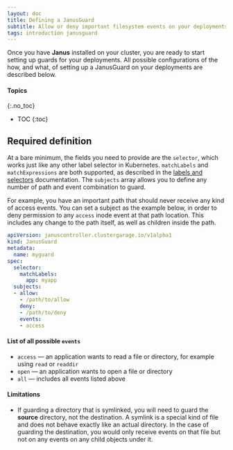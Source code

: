 ```yaml
---
layout: doc
title: Defining a JanusGuard
subtitle: Allow or deny important filesystem events on your deployments
tags: introduction janusguard
---
```


Once you have **Janus** installed on your cluster, you are ready to start
setting up guards for your deployments. All possible configurations of the how,
and what, of setting up a JanusGuard on your deployments are described
below.

#### Topics
{:.no_toc}
* TOC
{:toc}

## Required definition

At a bare minimum, the fields you need to provide are the `selector`, which
works just like any other label selector in Kubernetes. `matchLabels` and
`matchExpressions` are both supported, as described in the [labels and
selectors](https://kubernetes.io/docs/concepts/overview/working-with-objects/labels)
documentation. The `subjects` array allows you to define any number of path and
event combination to guard.

For example, you have an important path that should never receive any kind of
access events. You can set a subject as the example below, in order to deny
permission to any `access` inode event at that path location. This includes any
change to the path itself, as well as children inside the path.

```yaml
apiVersion: januscontroller.clustergarage.io/v1alpha1
kind: JanusGuard
metadata:
  name: myguard
spec:
  selector:
    matchLabels:
      app: myapp
  subjects:
  - allow:
    - /path/to/allow
    deny:
    - /path/to/deny
    events:
    - access
```

#### List of all possible `events`

- `access` &mdash; an application wants to read a file or directory, for
  example using `read` or `readdir`
- `open` &mdash; an application wants to open a file or directory
- `all` &mdash; includes all events listed above

#### Limitations

- If guarding a directory that is symlinked, you will need to guard the
  **source** directory, not the destination. A symlink is a special kind of
  file and does not behave exactly like an actual directory. In the case of
  guarding the destination, you would only receive events on that file but not
  on any events on any child objects under it.
